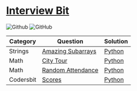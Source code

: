 # [Interview Bit](https://interviewbit.com/)

![Github](https://img.shields.io/badge/languages-python-green.svg?longCache=true&style=for-the-badge)
![GitHub](https://img.shields.io/github/license/mashape/apistatus.svg?style=for-the-badge)

|  Category | Question | Solution |
| --------------- | --------------- | --------------- |
Strings | [Amazing Subarrays](https://www.interviewbit.com/problems/amazing-subarrays/) | [Python](Python/amazing-subarrays.py)
Math | [City Tour](https://www.interviewbit.com/problems/city-tour/) | [Python](./Python/city-tour.py)
Math | [Random Attendance](https://www.interviewbit.com/problems/random-attendance/) | [Python](./Python/random-attendance.py)
Codersbit | [Scores](https://www.interviewbit.com/problems/scores/) | [Python](./Python/scores.py)
